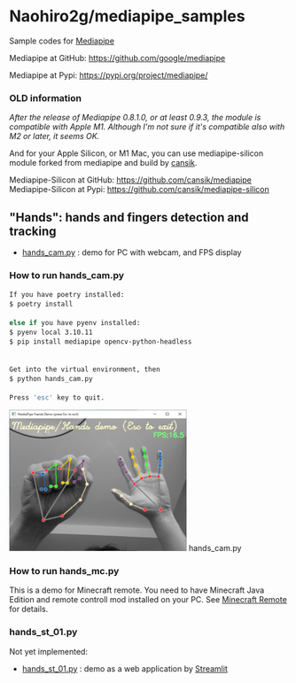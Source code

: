 # Naohiro2g/mediapipe_samples

Sample codes for [Mediapipe](https://google.github.io/mediapipe/)

Mediapipe at GitHub: <https://github.com/google/mediapipe>

Mediapipe at Pypi: <https://pypi.org/project/mediapipe/>

### OLD information
*After the release of Mediapipe 0.8.1.0, or at least 0.9.3, the module is compatible with Apple M1. Although I'm not sure if it's compatible also with M2 or later, it seems OK.*

And for your Apple Silicon, or M1 Mac, you can use mediapipe-silicon module forked from mediapipe and build by [cansik](<https://github.com/cansik/>).

Mediapipe-Silicon at GitHub: <https://github.com/cansik/mediapipe>
Mediapipe-Silicon at Pypi: <https://github.com/cansik/mediapipe-silicon>

## "Hands": hands and fingers detection and tracking

- [hands_cam.py](./hands_cam.py) : demo for PC with webcam, and FPS display

### How to run hands_cam.py

```bash
If you have poetry installed:
$ poetry install

else if you have pyenv installed:
$ pyenv local 3.10.11
$ pip install mediapipe opencv-python-headless


Get into the virtual environment, then
$ python hands_cam.py

Press 'esc' key to quit.
```

<img src="./mediapipe_hands_demo.png" width=320> hands_cam.py


### How to run hands_mc.py
This is a demo for Minecraft remote. You need to have Minecraft Java Edition and remote controll mod installed on your PC. See [Minecraft Remote](https://github.com/Naohiro2g/minecraft_remote) for details.

### hands_st_01.py
Not yet implemented:
- [hands_st_01.py](./hands_st_01.py) : demo as a web application by [Streamlit](https://streamlit.io/)

